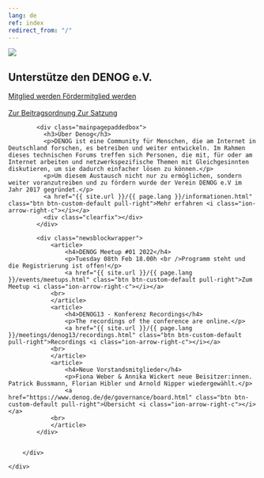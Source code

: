 ```yaml
---
lang: de
ref: index
redirect_from: "/"
---
```

<div id="mainpage">
    <div class="pagecontentblock">
        <div class="mainpagebox mainpageboxlarge">
            <div>
                <div class="container">
                    <div class="row">
                        <div class="col-md-6 col-sm-12">
                             <a href="{{ site.url }}/{{ page.lang }}/meetings/denog13/index.html" class="btn btn-custom-default mainpagelogobtn float-md-right"><img src="{{ site.url }}/images/logos/denog13.png" id="mainpagelogo" /></a>
                        </div>
                        <div class="col-md-6 col-sm-12">
                        <h2 class="mainpageboxheadline">Unterstütze den DENOG e.V.</h2>
                        <p><a href="/de/governance/become_member.html" class="btn btn-custom-default">Mitglied werden <i class="ion-arrow-right-c"></i></a> <a href="/de/governance/become_sustaining_member.html" class="btn btn-custom-default">Fördermitglied werden <i class="ion-arrow-right-c"></i></a><br /> <br />
                        <a href="/files/gov/20201110_DENOG_Beitragsordnung FINAL 20201110.pdf" class="btn btn-custom-default">Zur Beitragsordnung <i class="ion-arrow-right-c"></i></a> <a href="/files/verein/20171124-DENOG_Satzung.pdf" class="btn btn-custom-default">Zur Satzung <i class="ion-arrow-right-c"></i></a></p>
                        </div>
                    </div>
                </div>
            </div>
        </div>
        <div class="container">


            <div class="mainpagepaddedbox">
              <h3>Über Denog</h3>
              <p>DENOG ist eine Community für Menschen, die am Internet in Deutschland forschen, es betreiben und weiter entwickeln. Im Rahmen dieses technischen Forums treffen sich Personen, die mit, für oder am Internet arbeiten und netzwerkspezifische Themen mit Gleichgesinnten diskutieren, um sie dadurch einfacher lösen zu können.</p>
              <p>Um diesem Austausch nicht nur zu ermöglichen, sondern weiter voranzutreiben und zu fördern wurde der Verein DENOG e.V im Jahr 2017 gegründet.</p>
              <a href="{{ site.url }}/{{ page.lang }}/informationen.html" class="btn btn-custom-default pull-right">Mehr erfahren <i class="ion-arrow-right-c"></i></a>
              <div class="clearfix"></div>
            </div>

            <div class="newsblockwrapper">
                <article>
                    <h4>DENOG Meetup #01 2022</h4>
                    <p>Tuesday 08th Feb 18.00h <br />Programm steht und die Registrierung ist offen!</p>
                    <a href="{{ site.url }}/{{ page.lang }}/events/meetups.html" class="btn btn-custom-default pull-right">Zum Meetup <i class="ion-arrow-right-c"></i></a>
                <br>
                </article>
                <article>
                    <h4>DENOG13 - Konferenz Recordings</h4>
                    <p>The recordings of the conference are online.</p>
                    <a href="{{ site.url }}/{{ page.lang }}/meetings/denog13/recordings.html" class="btn btn-custom-default pull-right">Recordings <i class="ion-arrow-right-c"></i></a>
                <br>
                </article>
                <article>
                    <h4>Neue Vorstandsmitglieder</h4>
                    <p>Fiona Weber & Annika Wickert neue Beisitzer:innen. Patrick Bussmann, Florian Hibler und Arnold Nipper wiedergewählt.</p>
                    <a href="https://www.denog.de/de/governance/board.html" class="btn btn-custom-default pull-right">Übersicht <i class="ion-arrow-right-c"></i></a>
                <br>
                </article>
            </div>


        </div>

    </div>
</div>
